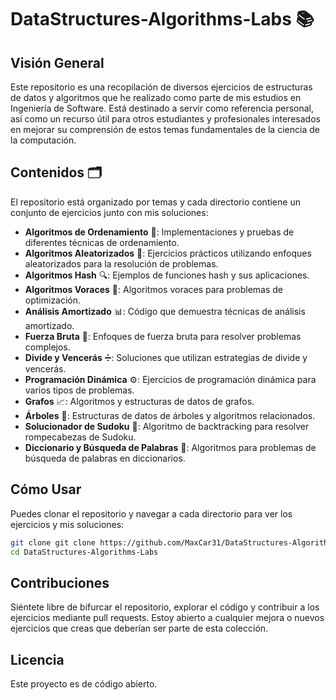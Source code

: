 # DataStructures-Algorithms-Labs  📚

## Visión General
Este repositorio es una recopilación de diversos ejercicios de estructuras de datos y algoritmos que he realizado como parte de mis estudios en Ingeniería de Software. Está destinado a servir como referencia personal, así como un recurso útil para otros estudiantes y profesionales interesados en mejorar su comprensión de estos temas fundamentales de la ciencia de la computación.

## Contenidos 🗂️
El repositorio está organizado por temas y cada directorio contiene un conjunto de ejercicios junto con mis soluciones:

- **Algoritmos de Ordenamiento** 🔢: Implementaciones y pruebas de diferentes técnicas de ordenamiento.
- **Algoritmos Aleatorizados** 🎲: Ejercicios prácticos utilizando enfoques aleatorizados para la resolución de problemas.
- **Algoritmos Hash** 🔍: Ejemplos de funciones hash y sus aplicaciones.
- **Algoritmos Voraces** 🦅: Algoritmos voraces para problemas de optimización.
- **Análisis Amortizado** 📊: Código que demuestra técnicas de análisis amortizado.
- **Fuerza Bruta** 💪: Enfoques de fuerza bruta para resolver problemas complejos.
- **Divide y Vencerás** ➗: Soluciones que utilizan estrategias de divide y vencerás.
- **Programación Dinámica** ⚙️: Ejercicios de programación dinámica para varios tipos de problemas.
- **Grafos** 📈: Algoritmos y estructuras de datos de grafos.
- **Árboles** 🌳: Estructuras de datos de árboles y algoritmos relacionados.
- **Solucionador de Sudoku** 🧩: Algoritmo de backtracking para resolver rompecabezas de Sudoku.
- **Diccionario y Búsqueda de Palabras** 📖: Algoritmos para problemas de búsqueda de palabras en diccionarios.


## Cómo Usar
Puedes clonar el repositorio y navegar a cada directorio para ver los ejercicios y mis soluciones:

```bash
git clone git clone https://github.com/MaxCar31/DataStructures-Algorithms-Labs.git
cd DataStructures-Algorithms-Labs
```
## Contribuciones
Siéntete libre de bifurcar el repositorio, explorar el código y contribuir a los ejercicios mediante pull requests. Estoy abierto a cualquier mejora o nuevos ejercicios que creas que deberían ser parte de esta colección.

## Licencia
Este proyecto es de código abierto.
